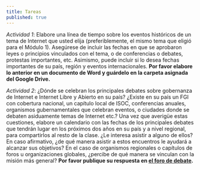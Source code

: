 ```yaml
---
title: Tareas
published: true
---
```


*Actividad 1*: Elabore una línea de tiempo sobre los eventos históricos de un tema de Internet que usted elija (preferiblemente, el mismo tema que eligió para el Módulo 1). Asegúrese de incluir las fechas en que se aprobaron leyes o principios vinculados con el tema, o de conferencias o debates, protestas importantes, etc. Asimismo, puede incluir si lo desea fechas importantes de su país, región y eventos internacionales. **Por favor elabore lo anterior en un documento de Word y guárdelo en la carpeta asignada del Google Drive.**

*Actividad 2*: ¿Dónde se celebran los principales debates sobre gobernanza de Internet e Internet Libre y Abierto en su país? ¿Existe en su país un FGI con cobertura nacional, un capítulo local de ISOC, conferencias anuales, organismos gubernamentales que celebran eventos, o ciudades donde se debaten asiduamente temas de Internet etc.? Una vez que averigüe estas cuestiones, elabore un calendario con las fechas de los principales debates que tendrán lugar en los próximos dos años en su país y a nivel regional, para compartirlos al resto de la clase. ¿Le interesa asistir a alguno de ellos? En caso afirmativo, ¿de qué manera asistir a estos encuentros le ayudará a alcanzar sus objetivos? En el caso de organismos regionales o capítulos de foros u organizaciones globales, ¿percibe de qué manera se vinculan con la misión más general? **Por favor publique su respuesta en <a href="http://discourse.p2pu.org/c/internet-abierto" target="_blank">el foro de debate</a>.**


